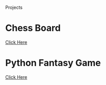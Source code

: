  Projects

# Chess Board
[Click Here](https://github.com/Aaryanajith/amFOSS-Python/blob/main/Chapter-5/Chess_board.py)


# Python Fantasy Game 
[Click Here](https://github.com/Aaryanajith/amFOSS-Python/blob/main/Chapter-5/Fantasy_Game_Inventory.py)


